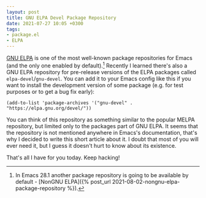 ```yaml
---
layout: post
title: GNU ELPA Devel Package Repository
date: 2021-07-27 10:05 +0300
tags:
- package.el
- ELPA
---
```


[GNU ELPA](https://elpa.gnu.org/) is one of the most well-known package repositories for Emacs (and the
only one enabled by default).[^1] Recently I learned there's also a GNU ELPA
repository for pre-release versions of the ELPA packages called
`elpa-devel`/`gnu-devel`. You can add it to your Emacs config like this if you
want to install the development version of some package (e.g. for test purposes
or to get a bug fix early):

``` emacs-lisp
(add-to-list 'package-archives '("gnu-devel" . "https://elpa.gnu.org/devel/"))
```

You can think of this repository as something similar to the popular MELPA
repository, but limited only to the packages part of GNU ELPA.  It seems that
the repository is not mentioned anywhere in Emacs's documentation, that's why I
decided to write this short article about it. I doubt that most of you will ever need it,
but I guess it doesn't hurt to know about its existence.

That's all I have for you today. Keep hacking!

[^1]: In Emacs 28.1 another package repository is going to be available by default - [NonGNU ELPA]({% post_url 2021-08-02-nongnu-elpa-package-repository %}).
